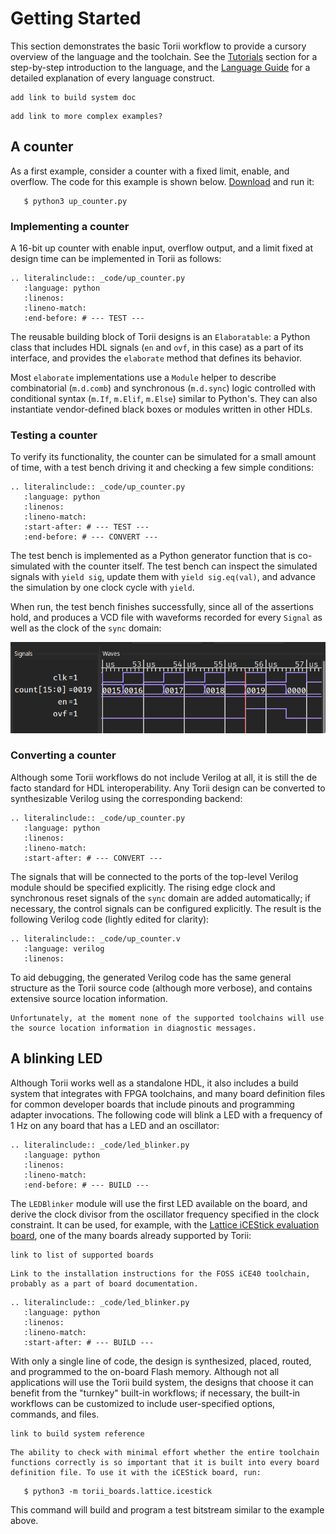 # Getting Started

This section demonstrates the basic Torii workflow to provide a cursory overview of the language and the toolchain. See the [Tutorials] section for a step-by-step introduction to the language, and the [Language Guide] for a detailed explanation of every language construct.

```{todo}
add link to build system doc
```

```{todo}
add link to more complex examples?
```

## A counter

As a first example, consider a counter with a fixed limit, enable, and overflow. The code for this example is shown below. [Download] and run it:

```console
   $ python3 up_counter.py
```

### Implementing a counter

A 16-bit up counter with enable input, overflow output, and a limit fixed at design time can be implemented in Torii as follows:

```{eval-rst}
.. literalinclude:: _code/up_counter.py
   :language: python
   :linenos:
   :lineno-match:
   :end-before: # --- TEST ---
```

The reusable building block of Torii designs is an `Elaboratable`: a Python class that includes HDL signals (`en` and `ovf`, in this case) as a part of its interface, and provides the `elaborate` method that defines its behavior.

<!-- TODO: link to Elaboratable reference -->

Most `elaborate` implementations use a `Module` helper to describe combinatorial (`m.d.comb`) and synchronous (`m.d.sync`) logic controlled with conditional syntax (`m.If`, `m.Elif`, `m.Else`) similar to Python's. They can also instantiate vendor-defined black boxes or modules written in other HDLs.

<!-- TODO: link to DSL reference -->

### Testing a counter

To verify its functionality, the counter can be simulated for a small amount of time, with a test bench driving it and checking a few simple conditions:

```{eval-rst}
.. literalinclude:: _code/up_counter.py
   :language: python
   :linenos:
   :lineno-match:
   :start-after: # --- TEST ---
   :end-before: # --- CONVERT ---
```

The test bench is implemented as a Python generator function that is co-simulated with the counter itself. The test bench can inspect the simulated signals with `yield sig`, update them with `yield sig.eq(val)`, and advance the simulation by one clock cycle with `yield`.

<!-- TODO: link to simulator reference -->

When run, the test bench finishes successfully, since all of the assertions hold, and produces a VCD file with waveforms recorded for every `Signal` as well as the clock of the `sync` domain:

![A screenshot of GTKWave displaying waveforms near the clock cycle where the counter overflows.](_images/up_counter_gtkwave.png)

### Converting a counter

Although some Torii workflows do not include Verilog at all, it is still the de facto standard for HDL interoperability. Any Torii design can be converted to synthesizable Verilog using the corresponding backend:

```{eval-rst}
.. literalinclude:: _code/up_counter.py
   :language: python
   :linenos:
   :lineno-match:
   :start-after: # --- CONVERT ---
```

The signals that will be connected to the ports of the top-level Verilog module should be specified explicitly. The rising edge clock and synchronous reset signals of the `sync` domain are added automatically; if necessary, the control signals can be configured explicitly. The result is the following Verilog code (lightly edited for clarity):

<!-- TODO: link to clock domain section of language reference -->

```{eval-rst}
.. literalinclude:: _code/up_counter.v
   :language: verilog
   :linenos:
```

To aid debugging, the generated Verilog code has the same general structure as the Torii source code (although more verbose), and contains extensive source location information.

```{note}
Unfortunately, at the moment none of the supported toolchains will use the source location information in diagnostic messages.
```

## A blinking LED

Although Torii works well as a standalone HDL, it also includes a build system that integrates with FPGA toolchains, and many board definition files for common developer boards that include pinouts and programming adapter invocations. The following code will blink a LED with a frequency of 1 Hz on any board that has a LED and an oscillator:

```{eval-rst}
.. literalinclude:: _code/led_blinker.py
   :language: python
   :linenos:
   :lineno-match:
   :end-before: # --- BUILD ---
```

The `LEDBlinker` module will use the first LED available on the board, and derive the clock divisor from the oscillator frequency specified in the clock constraint. It can be used, for example, with the [Lattice iCEStick evaluation board], one of the many boards already supported by Torii:

```{todo}
link to list of supported boards
```

```{todo}
Link to the installation instructions for the FOSS iCE40 toolchain, probably as a part of board documentation.
```

```{eval-rst}
.. literalinclude:: _code/led_blinker.py
   :language: python
   :linenos:
   :lineno-match:
   :start-after: # --- BUILD ---
```

With only a single line of code, the design is synthesized, placed, routed, and programmed to the on-board Flash memory. Although not all applications will use the Torii build system, the designs that choose it can benefit from the "turnkey" built-in workflows; if necessary, the built-in workflows can be customized to include user-specified options, commands, and files.

```{todo}
link to build system reference
```

```{note}
The ability to check with minimal effort whether the entire toolchain functions correctly is so important that it is built into every board definition file. To use it with the iCEStick board, run:
```

```console
   $ python3 -m torii_boards.lattice.icestick
```

This command will build and program a test bitstream similar to the example above.

[Tutorials]: ./tutorials/index.md
[Language Guide]: ./language/index.md
[Download]: _code/up_counter.py
[Lattice iCEStick evaluation board]: https://www.latticesemi.com/icestick
